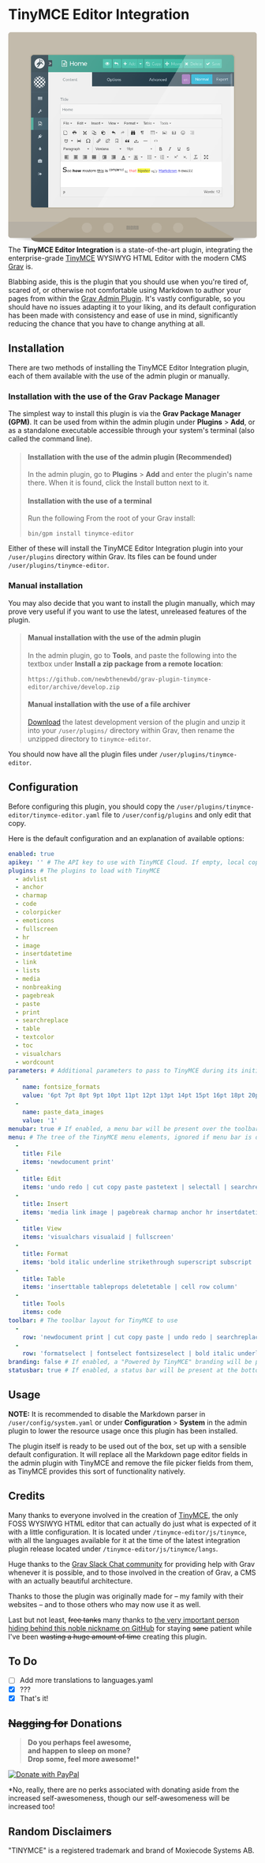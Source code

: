 # TinyMCE Editor Integration
![Screenshot](assets/tinymce-editor.png)  
The **TinyMCE Editor Integration** is a state-of-the-art plugin, integrating the enterprise-grade [TinyMCE](https://www.tinymce.com/) WYSIWYG HTML Editor with the modern CMS [Grav](https://getgrav.org/) is.

Blabbing aside, this is the plugin that you should use when you're tired of, scared of, or otherwise not comfortable using Markdown to author your pages from within the [Grav Admin Plugin](https://github.com/getgrav/grav-plugin-admin). It's vastly configurable, so you should have no issues adapting it to your liking, and its default configuration has been made with consistency and ease of use in mind, significantly reducing the chance that you have to change anything at all.
## Installation
There are two methods of installing the TinyMCE Editor Integration plugin, each of them available with the use of the admin plugin or manually.
### Installation with the use of the Grav Package Manager
The simplest way to install this plugin is via the **Grav Package Manager (GPM)**. It can be used from within the admin plugin under **Plugins** > **Add**, or as a standalone executable accessible through your system's terminal (also called the command line).
>#### Installation with the use of the admin plugin (Recommended)
>In the admin plugin, go to **Plugins** > **Add** and enter the plugin's name there. When it is found, click the Install button next to it.
>#### Installation with the use of a terminal
>Run the following From the root of your Grav install:
>```
>bin/gpm install tinymce-editor
>```

Either of these will install the TinyMCE Editor Integration plugin into your `/user/plugins` directory within Grav. Its files can be found under `/user/plugins/tinymce-editor`.
### Manual installation
You may also decide that you want to install the plugin manually, which may prove very useful if you want to use the latest, unreleased features of the plugin.
>#### Manual installation with the use of the admin plugin
>In the admin plugin, go to **Tools**, and paste the following into the textbox under **Install a zip package from a remote location**:
>```
>https://github.com/newbthenewbd/grav-plugin-tinymce-editor/archive/develop.zip
>```
>#### Manual installation with the use of a file archiver
>[Download](https://github.com/newbthenewbd/grav-plugin-tinymce-editor/archive/develop.zip) the latest development version of the plugin and unzip it into your `/user/plugins/` directory within Grav, then rename the unzipped directory to `tinymce-editor`.

You should now have all the plugin files under `/user/plugins/tinymce-editor`.
## Configuration

Before configuring this plugin, you should copy the `/user/plugins/tinymce-editor/tinymce-editor.yaml` file to `/user/config/plugins` and only edit that copy.

Here is the default configuration and an explanation of available options:
```yaml
enabled: true
apikey: '' # The API key to use with TinyMCE Cloud. If empty, local copy of TinyMCE will be used
plugins: # The plugins to load with TinyMCE
  - advlist
  - anchor
  - charmap
  - code
  - colorpicker
  - emoticons
  - fullscreen
  - hr
  - image
  - insertdatetime
  - link
  - lists
  - media
  - nonbreaking
  - pagebreak
  - paste
  - print
  - searchreplace
  - table
  - textcolor
  - toc
  - visualchars
  - wordcount
parameters: # Additional parameters to pass to TinyMCE during its initialization
  -
    name: fontsize_formats
    value: '6pt 7pt 8pt 9pt 10pt 11pt 12pt 13pt 14pt 15pt 16pt 18pt 20pt 22pt 24pt 26pt 28pt 32pt 36pt 40pt 44pt 48pt 54pt 60pt 66pt 72pt 80pt 88pt 96pt'
  -
    name: paste_data_images
    value: '1'
menubar: true # If enabled, a menu bar will be present over the toolbar
menu: # The tree of the TinyMCE menu elements, ignored if menu bar is disabled
  -
    title: File
    items: 'newdocument print'
  -
    title: Edit
    items: 'undo redo | cut copy paste pastetext | selectall | searchreplace'
  -
    title: Insert
    items: 'media link image | pagebreak charmap anchor hr insertdatetime nonbreaking toc'
  -
    title: View
    items: 'visualchars visualaid | fullscreen'
  -
    title: Format
    items: 'bold italic underline strikethrough superscript subscript | formats | removeformat'
  -
    title: Table
    items: 'inserttable tableprops deletetable | cell row column'
  -
    title: Tools
    items: code
toolbar: # The toolbar layout for TinyMCE to use
  -
    row: 'newdocument print | cut copy paste | undo redo | searchreplace visualchars | table image media emoticons toc | insertdatetime pagebreak charmap | link unlink anchor | blockquote nonbreaking hr | code'
  -
    row: 'formatselect | fontselect fontsizeselect | bold italic underline strikethrough | alignleft aligncenter alignright alignjustify | indent outdent | forecolor backcolor | bullist numlist | superscript subscript | removeformat | fullscreen'
branding: false # If enabled, a "Powered by TinyMCE" branding will be present at the bottom of the editor
statusbar: true # If enabled, a status bar will be present at the bottom of the editor
```
## Usage
**NOTE:** It is recommended to disable the Markdown parser in `/user/config/system.yaml` or under **Configuration** > **System** in the admin plugin to lower the resource usage once this plugin has been installed.

The plugin itself is ready to be used out of the box, set up with a sensible default configuration. It will replace all the Markdown page editor fields in the admin plugin with TinyMCE and remove the file picker fields from them, as TinyMCE provides this sort of functionality natively.
## Credits
Many thanks to everyone involved in the creation of [TinyMCE](https://github.com/tinymce/tinymce), the only FOSS WYSIWYG HTML editor that can actually do just what is expected of it with a little configuration. It is located under `/tinymce-editor/js/tinymce`, with all the languages available for it at the time of the latest integration plugin release located under `/tinymce-editor/js/tinymce/langs`.

Huge thanks to the [Grav Slack Chat community](https://getgrav.org/slack) for providing help with Grav whenever it is possible, and to those involved in the creation of Grav, a CMS with an actually beautiful architecture.

Thanks to those the plugin was originally made for – my family with their websites – and to those others who may now use it as well.

Last but not least, ~~free tanks~~ many thanks to [the very important person hiding behind this noble nickname on GitHub](https://github.com/Buttpants) for staying ~~sane~~ patient while I've been ~~wasting a huge amount of time~~ creating this plugin.
## To Do
- [ ] Add more translations to languages.yaml
- [x] ???
- [x] That's it!

## ~~Nagging for~~ Donations
> **Do you perhaps feel awesome,  
> and happen to sleep on mone?  
> Drop some, feel more awesome!**\*

[![Donate with PayPal](https://www.paypalobjects.com/en_US/i/btn/btn_donateCC_LG.gif)](https://www.paypal.com/cgi-bin/webscr?cmd=_donations&business=sendmoney%40go2%2epl&lc=US&item_name=Donate%20to%20the%20GitHub%20user%20newbthenewbd&currency_code=USD&bn=PP%2dDonationsBF%3abtn_donateCC_LG%2egif%3aNonHosted)

*No, really, there are no perks associated with donating aside from the increased self-awesomeness, though our self-awesomeness will be increased too!
## Random Disclaimers
"TINYMCE" is a registered trademark and brand of Moxiecode Systems AB.

